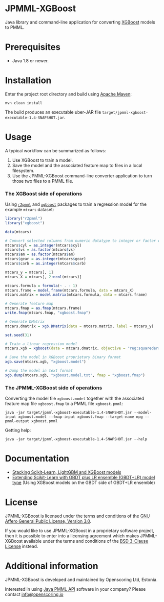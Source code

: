 JPMML-XGBoost
=============

Java library and command-line application for converting [XGBoost](https://github.com/dmlc/xgboost) models to PMML.

# Prerequisites #

* Java 1.8 or newer.

# Installation #

Enter the project root directory and build using [Apache Maven](http://maven.apache.org/):
```
mvn clean install
```

The build produces an executable uber-JAR file `target/jpmml-xgboost-executable-1.4-SNAPSHOT.jar`.

# Usage #

A typical workflow can be summarized as follows:

1. Use XGBoost to train a model.
2. Save the model and the associated feature map to files in a local filesystem.
3. Use the JPMML-XGBoost command-line converter application to turn those two files to a PMML file.

### The XGBoost side of operations

Using [`r2pmml`](https://github.com/jpmml/r2pmml) and [`xgboost`](http://cran.r-project.org/web/packages/xgboost/) packages to train a regression model for the example `mtcars` dataset:
```R
library("r2pmml")
library("xgboost")

data(mtcars)

# Convert selected columns from numeric datatype to integer or factor datatypes
mtcars$cyl = as.integer(mtcars$cyl)
mtcars$vs = as.factor(mtcars$vs)
mtcars$am = as.factor(mtcars$am)
mtcars$gear = as.integer(mtcars$gear)
mtcars$carb = as.integer(mtcars$carb)

mtcars_y = mtcars[, 1]
mtcars_X = mtcars[, 2:ncol(mtcars)]

mtcars.formula = formula(~ . - 1)
mtcars.frame = model.frame(mtcars.formula, data = mtcars_X)
mtcars.matrix = model.matrix(mtcars.formula, data = mtcars.frame)

# Generate feature map
mtcars.fmap = as.fmap(mtcars.frame)
write.fmap(mtcars.fmap, "xgboost.fmap")

# Generate DMatrix
mtcars.dmatrix = xgb.DMatrix(data = mtcars.matrix, label = mtcars_y)

set.seed(31)

# Train a linear regression model
mtcars.xgb = xgboost(data = mtcars.dmatrix, objective = "reg:squarederror", nrounds = 17)

# Save the model in XGBoost proprietary binary format
xgb.save(mtcars.xgb, "xgboost.model")

# Dump the model in text format
xgb.dump(mtcars.xgb, "xgboost.model.txt", fmap = "xgboost.fmap")
```

### The JPMML-XGBoost side of operations

Converting the model file `xgboost.model` together with the associated feature map file `xgboost.fmap` to a PMML file `xgboost.pmml`:
```
java -jar target/jpmml-xgboost-executable-1.4-SNAPSHOT.jar --model-input xgboost.model --fmap-input xgboost.fmap --target-name mpg --pmml-output xgboost.pmml
```

Getting help:
```
java -jar target/jpmml-xgboost-executable-1.4-SNAPSHOT.jar --help
```

# Documentation #

* [Stacking Scikit-Learn, LightGBM and XGBoost models](https://openscoring.io/blog/2020/01/02/stacking_sklearn_lightgbm_xgboost/)
* [Extending Scikit-Learn with GBDT plus LR ensemble (GBDT+LR) model type](https://openscoring.io/blog/2019/06/19/sklearn_gbdt_lr_ensemble/) (Using XGBoost models on the GBDT side of GBDT+LR ensemble)

# License #

JPMML-XGBoost is licensed under the terms and conditions of the [GNU Affero General Public License, Version 3.0](https://www.gnu.org/licenses/agpl-3.0.html).

If you would like to use JPMML-XGBoost in a proprietary software project, then it is possible to enter into a licensing agreement which makes JPMML-XGBoost available under the terms and conditions of the [BSD 3-Clause License](https://opensource.org/licenses/BSD-3-Clause) instead.

# Additional information #

JPMML-XGBoost is developed and maintained by Openscoring Ltd, Estonia.

Interested in using [Java PMML API](https://github.com/jpmml) software in your company? Please contact [info@openscoring.io](mailto:info@openscoring.io)
